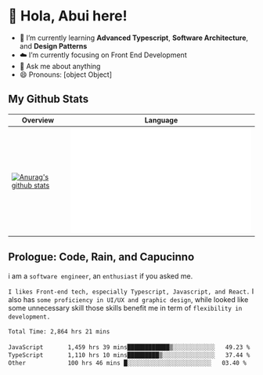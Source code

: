# 👋 Hola, Abui here!

- 🌱 I’m currently learning **Advanced Typescript**, **Software Architecture**, and **Design Patterns**
- ☁️ I’m currently focusing on Front End Development
- 💬 Ask me about anything
- 😄 Pronouns: [object Object]

## My Github Stats

| Overview | Language |
| --- | --- |
|[![Anurag's github stats](https://github-readme-stats.vercel.app/api?username=abui-am&count_private=true)](https://github.com/anuraghazra/github-readme-stats)|![Language](https://raw.githubusercontent.com/abui-am/stats/c6455f656dfce7acd3951e5ec5b25d72af0b2ee3/generated/languages.svg)|

## Prologue: Code, Rain, and Capucinno
i am a `software engineer`, an `enthusiast` if you asked me. 

`I likes Front-end tech, especially Typescript, Javascript, and React.` I also has `some proficiency in UI/UX and graphic design`, while looked like some unnecessary skill those skills benefit me in term of `flexibility in development.`


<!--START_SECTION:waka-->

```text
Total Time: 2,864 hrs 21 mins

JavaScript       1,459 hrs 39 mins████████████▒░░░░░░░░░░░░   49.23 %
TypeScript       1,110 hrs 10 mins█████████▒░░░░░░░░░░░░░░░   37.44 %
Other            100 hrs 46 mins █░░░░░░░░░░░░░░░░░░░░░░░░   03.40 %
```

<!--END_SECTION:waka-->
